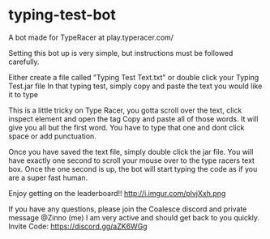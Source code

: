 # typing-test-bot
A bot made for TypeRacer at play.typeracer.com/

Setting this bot up is very simple, but instructions must be followed carefully.

Either create a file called "Typing Test Text.txt" or double click your Typing Test.jar file
In that typing test, simply copy and paste the text you would like it to type

This is a little tricky on Type Racer, you gotta scroll over the text, click inspect element and open the <span> tag
Copy and paste all of those words. It will give you all but the first word.
You have to type that one and dont click space or add punctuation.

Once you have saved the text file, simply double click the jar file.
You will have exactly one second to scroll your mouse over to the type racers text box.
Once the one second is up, the bot will start typing the code as if you are a super fast human.

Enjoy getting on the leaderboard!!
http://i.imgur.com/plvjXxh.png

If you have any questions, please join the Coalesce discord and private message @Zinno (me)
I am very active and should get back to you quickly.
Invite Code: https://discord.gg/aZK6WGg
